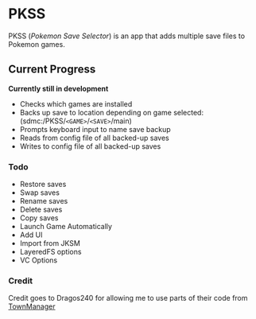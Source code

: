 # PKSS

PKSS (*Pokemon Save Selector*) is an app that adds multiple save files to Pokemon games.

## Current Progress

**Currently still in development**

* Checks which games are installed
* Backs up save to location depending on game selected: (sdmc:/PKSS/`<GAME>`/`<SAVE>`/main)
* Prompts keyboard input to name save backup
* Reads from config file of all backed-up saves
* Writes to config file of all backed-up saves

### Todo

* Restore saves
* Swap saves
* Rename saves
* Delete saves
* Copy saves
* Launch Game Automatically
* Add UI
* Import from JKSM
* LayeredFS options
* VC Options

### Credit

Credit goes to Dragos240 for allowing me to use parts of their code from [TownManager](https://github.com/dragos240/TownManager "TownManager Github Repo")